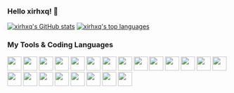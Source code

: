 ### Hello xirhxq! 👋

[![xirhxq's GitHub stats](https://github-readme-stats.vercel.app/api?username=xirhxq&show_icons=true&theme=transparent)](https://github.com/anuraghazra/github-readme-stats)
[![xirhxq's top languages](https://github-readme-stats.vercel.app/api/top-langs?username=xirhxq&show_icons=true&theme=transparent&layout=compact)](https://github.com/anuraghazra/github-readme-stats)

### My Tools & Coding Languages

<code><img height="32" width="32" src="https://cdn.jsdelivr.net/npm/simple-icons@v8/icons/cplusplus.svg"></code>
<code><img height="32" width="32" src="https://cdn.jsdelivr.net/npm/simple-icons@v8/icons/python.svg"></code>
<code><img height="32" width="32" src="https://cdn.jsdelivr.net/npm/simple-icons@v8/icons/rust.svg"></code>
<code><img height="32" width="32" src="https://cdn.jsdelivr.net/npm/simple-icons@v8/icons/ros.svg"></code>
<code><img height="32" width="32" src="https://cdn.jsdelivr.net/npm/simple-icons@v8/icons/linux.svg"></code>
<code><img height="32" width="32" src="https://cdn.jsdelivr.net/npm/simple-icons@v8/icons/git.svg"></code>
<code><img height="32" width="32" src="https://cdn.jsdelivr.net/npm/simple-icons@v8/icons/github.svg"></code>
<code><img height="32" width="32" src="https://cdn.jsdelivr.net/npm/simple-icons@v8/icons/adobephotoshop.svg"></code>
<code><img height="32" width="32" src="https://cdn.jsdelivr.net/npm/simple-icons@v8/icons/adobepremierepro.svg"></code>
<code><img height="32" width="32" src="https://cdn.jsdelivr.net/npm/simple-icons@v8/icons/vim.svg"></code>
<code><img height="32" width="32" src="https://cdn.jsdelivr.net/npm/simple-icons@v8/icons/clion.svg"></code>
<code><img height="32" width="32" src="https://cdn.jsdelivr.net/npm/simple-icons@v8/icons/pycharm.svg"></code>
<code><img height="32" width="32" src="https://cdn.jsdelivr.net/npm/simple-icons@v8/icons/visualstudiocode.svg"></code>
<code><img height="32" width="32" src="https://cdn.jsdelivr.net/npm/simple-icons@v8/icons/windows.svg"></code>
<code><img height="32" width="32" src="https://cdn.jsdelivr.net/npm/simple-icons@v8/icons/macos.svg"></code>
<code><img height="32" width="32" src="https://cdn.jsdelivr.net/npm/simple-icons@v8/icons/cinema4d.svg"></code>
<code><img height="32" width="32" src="https://cdn.jsdelivr.net/npm/simple-icons@v8/icons/notion.svg"></code>
<code><img height="32" width="32" src="https://cdn.jsdelivr.net/npm/simple-icons@v8/icons/microsoftword.svg"></code>
<code><img height="32" width="32" src="https://cdn.jsdelivr.net/npm/simple-icons@v8/icons/microsoftexcel.svg"></code>
<code><img height="32" width="32" src="https://cdn.jsdelivr.net/npm/simple-icons@v8/icons/microsoftpowerpoint.svg"></code>
<code><img height="32" width="32" src="https://cdn.jsdelivr.net/npm/simple-icons@v8/icons/wolframmathematica.svg"></code>
<code><img height="32" width="32" src="https://cdn.jsdelivr.net/npm/simple-icons@v8/icons/latex.svg"></code>


<!--
**xirhxq/xirhxq** is a ✨ _special_ ✨ repository because its `README.md` (this file) appears on your GitHub profile.

Here are some ideas to get you started:

- 🔭 I’m currently working on ...
- 🌱 I’m currently learning ...
- 👯 I’m looking to collaborate on ...
- 🤔 I’m looking for help with ...
- 💬 Ask me about ...
- 📫 How to reach me: ...
- 😄 Pronouns: ...
- ⚡ Fun fact: ...
-->
